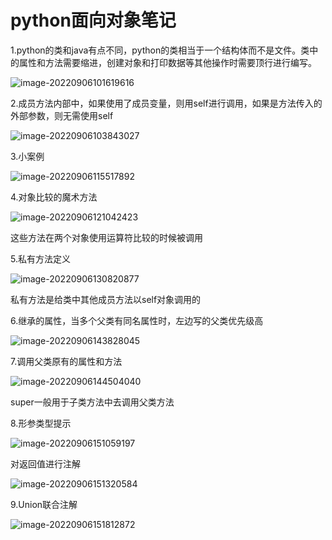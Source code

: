 # python面向对象笔记

1.python的类和java有点不同，python的类相当于一个结构体而不是文件。类中的属性和方法需要缩进，创建对象和打印数据等其他操作时需要顶行进行编写。

![image-20220906101619616](assets/image-20220906101619616.png)

2.成员方法内部中，如果使用了成员变量，则用self进行调用，如果是方法传入的外部参数，则无需使用self

![image-20220906103843027](assets/image-20220906103843027.png)

3.小案例

![image-20220906115517892](assets/image-20220906115517892.png)

4.对象比较的魔术方法

![image-20220906121042423](assets/image-20220906121042423.png)

这些方法在两个对象使用运算符比较的时候被调用



5.私有方法定义

![image-20220906130820877](assets/image-20220906130820877.png)

私有方法是给类中其他成员方法以self对象调用的



6.继承的属性，当多个父类有同名属性时，左边写的父类优先级高

![image-20220906143828045](assets/image-20220906143828045.png)

7.调用父类原有的属性和方法

![image-20220906144504040](assets/image-20220906144504040.png)

super一般用于子类方法中去调用父类方法



8.形参类型提示

![image-20220906151059197](assets/image-20220906151059197.png)



对返回值进行注解

![image-20220906151320584](assets/image-20220906151320584.png)



9.Union联合注解

![image-20220906151812872](assets/image-20220906151812872.png)